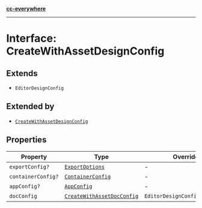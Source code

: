[**cc-everywhere**](../../../../../../index.md)

***

# Interface: CreateWithAssetDesignConfig

## Extends

- `EditorDesignConfig`

## Extended by

- [`CreateWithAssetDesignConfig`](../../../3p/editor/design-config-types/interfaces/create-with-asset-design-config.md)

## Properties

| Property | Type | Overrides | Inherited from |
| ------ | ------ | ------ | ------ |
| <a id="exportconfig"></a> `exportConfig?` | [`ExportOptions`](../../../export-config-types/type-aliases/export-options.md) | - | `EditorDesignConfig.exportConfig` |
| <a id="containerconfig"></a> `containerConfig?` | [`ContainerConfig`](../../../container-config-types/type-aliases/container-config.md) | - | `EditorDesignConfig.containerConfig` |
| <a id="appconfig"></a> `appConfig?` | [`AppConfig`](../../app-config-types/type-aliases/app-config.md) | - | `EditorDesignConfig.appConfig` |
| <a id="docconfig"></a> `docConfig` | [`CreateWithAssetDocConfig`](../../doc-config-types/interfaces/create-with-asset-doc-config.md) | `EditorDesignConfig.docConfig` | - |

